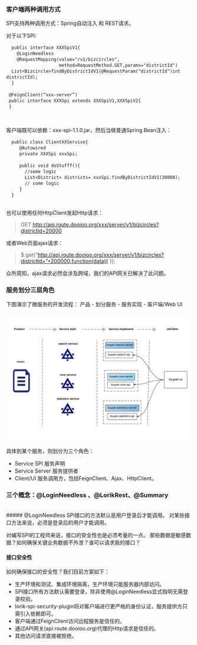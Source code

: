 
### 客户端两种调用方式
SPI支持两种调用方式：Spring自动注入 和 REST请求。

对于以下SPI:

```
  public interface XXXSpiV1{
    @LoginNeedless
    @RequestMapping(value="/v1/bizcircles",
    				method=RequestMethod.GET,params="districtId")
  List<Bizcircle>findByDistrictIdV1(@RequestParam("districtId")int districtId);
  }

 @FeignClient(“xxx-server”)
 public interface XXXSpi extends XXXSpiV1,XXXSpiV2{
 }  
  
  
```

客户端既可以依赖：xxx-spi-1.1.0.jar，然后当做普通Spring Bean注入：

```
  public class ClientXXService{
     @Autowired
     private XXXSpi xxxSpi;
     
     public void doStufff(){
       //some logic
       List<District> districts= xxxSpi.findByDistrictIdV1(20000);
       // some logic
     }
  }
  
```

也可以使用任何HttpClient发起Http请求：
> GET http://api.route.dooioo.org/xxx/server/v1/bizcircles?districtId=20000

或者Web页面ajax请求：
> $.get(“http://api.route.dooioo.org/xxx/server/v1/bizcircles?districtId=”+200000,function(data){
});

众所周知，ajax请求必然会涉及跨域，我们的API网关已解决了此问题。


### 服务划分三层角色
下图演示了微服务的开发流程： 产品 - 划分服务 - 服务实现 - 客户端/Web UI

![微服务开发流程](https://raw.githubusercontent.com/bookdao/books/master/springcloud-for-sh-lianjia-se/parts/chapter2/images/service-dev.png)

具体到某个服务，则划分为三个角色：

*   Service SPI 服务声明
*   Service Server  服务提供者
*   Client/UI 服务调用方，包括FeignClient、Ajax、HttpClient。



###  三个概念：@LoginNeedless 、@LorikRest、@Summary
<br>
##### @LoginNeedless 
SPI接口的方法默认是用户登录后才能调用。
对某些接口方法来说，必须是登录后的用户才能调用。 


对编写SPI的工程师来说，接口的安全性也是必须考量的一点。
那些数据是敏感数据？如何确保关键业务数据不外泄？谁可以请求我的接口？
 
#### 接口安全性
 如何确保接口的安全性？我们目前方案如下：

*  生产环境和测试、集成环境隔离，生产环境只能服务器内部访问。  
*   SPI接口所有方法默认需要登录，除非使用@LoginNeedless显式指明无需登录校验。
*  lorik-spi-security-plugin将对客户端进行更严格的身份认证，服务提供方只需引入依赖即可。  
*  客户端通过FeignClient访问远程服务是信任的。
*  通过API网关(api.route.dooioo.org)代理的Http请求是信任的。
*  其他访问请求直接被拒绝。




 






